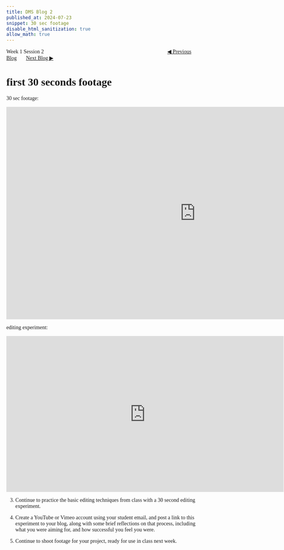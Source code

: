 ```yaml
---
title: DMS Blog 2
published_at: 2024-07-23
snippet: 30 sec footage
disable_html_sanitization: true
allow_math: true
---
```

<font face="Times New Roman">
Week 1 Session 2
<a href="https://d20502-d-dms1-blog-38.deno.dev/first-blog-post" class="button" style="margin-left:23em">◀︎ Previous Blog</a>&nbsp;&nbsp;&nbsp;&nbsp;&nbsp;&nbsp;
<a href="https://d20502-d-dms1-blog-38.deno.dev/third-blog-post" class="button">Next Blog ▶︎</a>

# first 30 seconds footage

30 sec footage:

<iframe width="996" height="560" src="https://www.youtube.com/embed/uUAHgGL9JZ4" title="240725 30 sec footage" frameborder="0" allow="accelerometer; autoplay; clipboard-write; encrypted-media; gyroscope; picture-in-picture; web-share" referrerpolicy="strict-origin-when-cross-origin" allowfullscreen></iframe>

editing experiment:
<iframe width="731" height="411" src="https://www.youtube.com/embed/J1nGRCmHRdM" title="DMS1: video experiment" frameborder="0" allow="accelerometer; autoplay; clipboard-write; encrypted-media; gyroscope; picture-in-picture; web-share" referrerpolicy="strict-origin-when-cross-origin" allowfullscreen></iframe>

3. Continue to practice the basic editing techniques from class with a 30 second editing experiment.

4. Create a YouTube or Vimeo account using your student email, and post a link to this experiment to your blog, along with some brief reflections on that process, including what you were aiming for, and how successful you feel you were.

5. Continue to shoot footage for your project, ready for use in class next week. 

</font>